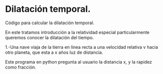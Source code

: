 # Dilatación temporal.
Código para calcular la dilatación temporal.

En este tratamos introducción a la relatividad especial particularmente queremos conocer la dilatación del tiempo.

1.-Una nave viaja de la tierra en linea recta a una velocidad relativa v hacia otro planeta, que esta a x años luz
de distancia.

Este programa en python pregunta al usuario la distancia x, y la rapidez como fracción.
